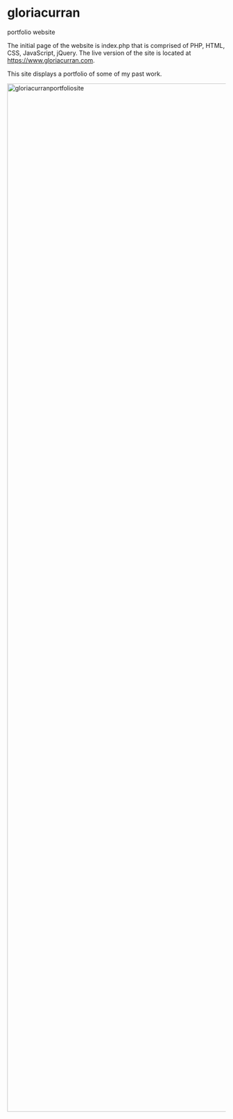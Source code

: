 # gloriacurran
portfolio website

The initial page of the website is index.php that is comprised of PHP, HTML, CSS, JavaScript, jQuery. The live version of the site is located at https://www.gloriacurran.com.

This site displays a portfolio of some of my past work.

<img width="1663" height="2367" alt="gloriacurranportfoliosite" src="https://github.com/user-attachments/assets/27b79196-e84b-49d7-9fef-12c31796d4e1" />
